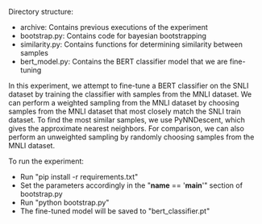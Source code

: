 Directory structure:
- archive: Contains previous executions of the experiment
- bootstrap.py: Contains code for bayesian bootstrapping
- similarity.py: Contains functions for determining similarity between samples
- bert_model.py: Contains the BERT classifier model that we are fine-tuning

In this experiment, we attempt to fine-tune a BERT classifier on the SNLI dataset by
training the classifier with samples from the MNLI dataset. We can perform a weighted
sampling from the MNLI dataset by choosing samples from the MNLI dataset that most
closely match the SNLI train dataset. To find the most similar samples, we use PyNNDescent,
which gives the approximate nearest neighbors. For comparison, we can also perform an
unweighted sampling by randomly choosing samples from the MNLI dataset.

To run the experiment:
- Run "pip install -r requirements.txt"
- Set the parameters accordingly in the "__name__ == '__main__'" section of bootstrap.py
- Run "python bootstrap.py"
- The fine-tuned model will be saved to "bert_classifier.pt"
